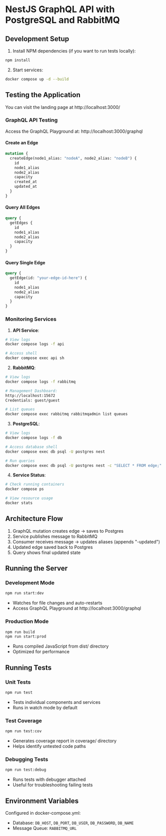 # NestJS GraphQL API with PostgreSQL and RabbitMQ

## Development Setup

1. Install NPM dependencies (if you want to run tests locally):
```bash
npm install
```

2. Start services:
```bash
docker compose up -d --build
```

## Testing the Application

You can visit the landing page at http://localhost:3000/

### GraphQL API Testing

Access the GraphQL Playground at:  http://localhost:3000/graphql  

#### Create an Edge
```graphql
mutation {
  createEdge(node1_alias: "nodeA", node2_alias: "nodeB") {
    id
    node1_alias
    node2_alias
    capacity
    created_at
    updated_at
  }
}
```

#### Query All Edges
```graphql
query {
  getEdges {
    id
    node1_alias
    node2_alias
    capacity
  }
}
```

#### Query Single Edge
```graphql
query {
  getEdge(id: "your-edge-id-here") {
    id
    node1_alias
    node2_alias
    capacity
  }
}
```

### Monitoring Services

1. **API Service**:
```bash
# View logs
docker compose logs -f api

# Access shell
docker compose exec api sh
```

2. **RabbitMQ**:
```bash
# View logs
docker compose logs -f rabbitmq

# Management Dashboard:  
http://localhost:15672  
Credentials: guest/guest

# List queues
docker compose exec rabbitmq rabbitmqadmin list queues
```

3. **PostgreSQL**:
```bash
# View logs
docker compose logs -f db

# Access database shell
docker compose exec db psql -U postgres nest

# Run queries
docker compose exec db psql -U postgres nest -c "SELECT * FROM edge;"
```

4. **Service Status**:
```bash
# Check running containers
docker compose ps

# View resource usage
docker stats
```

## Architecture Flow

1. GraphQL mutation creates edge → saves to Postgres
2. Service publishes message to RabbitMQ
3. Consumer receives message → updates aliases (appends "-updated")
4. Updated edge saved back to Postgres
5. Query shows final updated state

## Running the Server

### Development Mode
```bash
npm run start:dev
```
- Watches for file changes and auto-restarts
- Access GraphQL Playground at http://localhost:3000/graphql

### Production Mode
```bash
npm run build
npm run start:prod
```
- Runs compiled JavaScript from dist/ directory
- Optimized for performance

## Running Tests

### Unit Tests
```bash
npm run test
```
- Tests individual components and services
- Runs in watch mode by default

### Test Coverage
```bash
npm run test:cov
```
- Generates coverage report in coverage/ directory
- Helps identify untested code paths

### Debugging Tests
```bash
npm run test:debug
```
- Runs tests with debugger attached
- Useful for troubleshooting failing tests

## Environment Variables

Configured in docker-compose.yml:
- Database: `DB_HOST`, `DB_PORT`, `DB_USER`, `DB_PASSWORD`, `DB_NAME`
- Message Queue: `RABBITMQ_URL`

